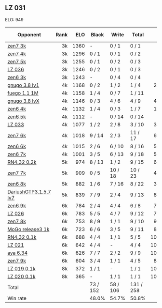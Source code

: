 ## LZ 031 ##

ELO: 949

Opponent | Rank | ELO | Black | Write | Total | Win rate
---------|-----:|----:|-------|-------|-------|-------:
[zen7 3k](zen7%203k.md) | 3k | 1360 | - | 0 / 1 | 0 / 1 | 0.0%
[zen7 4k](zen7%204k.md) | 3k | 1296 | 0 / 1 | 0 / 1 | 0 / 2 | 0.0%
[zen7 5k](zen7%205k.md) | 3k | 1255 | 0 / 1 | 0 / 2 | 0 / 3 | 0.0%
[LZ 036](LZ%20036.md) | 3k | 1246 | 0 / 2 | 0 / 1 | 0 / 3 | 0.0%
[zen6 3k](zen6%203k.md) | 3k | 1243 | - | 0 / 4 | 0 / 4 | 0.0%
[gnugo 3.8 lv1](gnugo%203.8%20lv1.md) | 4k | 1168 | 0 / 2 | 1 / 2 | 1 / 4 | 25.0%
[fuego 1.1 1M](fuego%201.1%201M.md) | 4k | 1158 | 1 / 4 | 0 / 7 | 1 / 11 | 9.1%
[gnugo 3.8 lvX](gnugo%203.8%20lvX.md) | 4k | 1146 | 0 / 3 | 4 / 6 | 4 / 9 | 44.4%
[zen6 4k](zen6%204k.md) | 4k | 1132 | 1 / 4 | 0 / 3 | 1 / 7 | 14.3%
[zen6 5k](zen6%205k.md) | 4k | 1112 | - | 0 / 14 | 0 / 14 | 0.0%
[LZ 033](LZ%20033.md) | 4k | 1077 | 1 / 2 | 2 / 8 | 3 / 10 | 30.0%
[zen7 6k](zen7%206k.md) | 4k | 1018 | 9 / 14 | 2 / 3 | 11 / 17 | 64.7%
[zen6 6k](zen6%206k.md) | 4k | 1015 | 2 / 6 | 6 / 10 | 8 / 16 | 50.0%
[zen6 7k](zen6%207k.md) | 4k | 1001 | 3 / 5 | 6 / 13 | 9 / 18 | 50.0%
[RN4.32 0.2k](RN4.32%200.2k.md) | 5k | 974 | 8 / 13 | 1 / 2 | 9 / 15 | 60.0%
[zen7 7k](zen7%207k.md) | 5k | 909 | 0 / 5 | 10 / 18 | 10 / 23 | 43.5%
[zen6 8k](zen6%208k.md) | 5k | 882 | 1 / 6 | 7 / 16 | 8 / 22 | 36.4%
[DariushGTP3.1.5.7 lv7](DariushGTP3.1.5.7%20lv7.md) | 5k | 839 | 7 / 9 | 2 / 4 | 9 / 13 | 69.2%
[zen6 9k](zen6%209k.md) | 6k | 784 | 2 / 4 | 4 / 4 | 6 / 8 | 75.0%
[LZ 026](LZ%20026.md) | 6k | 783 | 5 / 5 | 4 / 7 | 9 / 12 | 75.0%
[zen7 8k](zen7%208k.md) | 6k | 753 | 8 / 9 | 1 / 1 | 9 / 10 | 90.0%
[MoGo release3 1k](MoGo%20release3%201k.md) | 6k | 723 | 6 / 6 | 3 / 5 | 9 / 11 | 81.8%
[RN4.32 0.1k](RN4.32%200.1k.md) | 6k | 688 | 4 / 4 | 1 / 1 | 5 / 5 | 100.0%
[LZ 021](LZ%20021.md) | 6k | 642 | 4 / 4 | - | 4 / 4 | 100.0%
[aya 6.34](aya%206.34.md) | 6k | 626 | 7 / 7 | 2 / 2 | 9 / 9 | 100.0%
[zen7 9k](zen7%209k.md) | 6k | 604 | 3 / 4 | 1 / 1 | 4 / 5 | 80.0%
[LZ 019 0.1k](LZ%20019%200.1k.md) | 8k | 372 | 1 / 1 | - | 1 / 1 | 100.0%
[LZ 020 0.1k](LZ%20020%200.1k.md) | 8k | 365 | - | 1 / 1 | 1 / 1 | 100.0%
Total | | | 73 / 152 | 58 / 106 | 131 / 258 | 
Win rate| | | 48.0% | 54.7% | 50.8% | 
